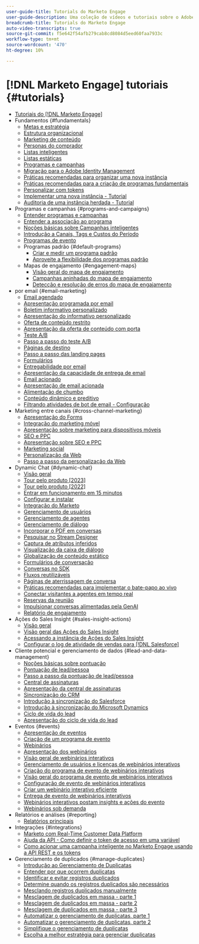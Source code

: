 ```yaml
---
user-guide-title: Tutorials do Marketo Engage
user-guide-description: Uma coleção de vídeos e tutoriais sobre o Adobe Marketo Engage.
breadcrumb-title: Tutorials do Marketo Engage
auto-video-transcripts: true
source-git-commit: f5e642f54afb279cab8cd8084d5eed60faa7933c
workflow-type: tm+mt
source-wordcount: '470'
ht-degree: 10%

---
```



# [!DNL Marketo Engage] tutoriais {#tutorials}

+ [Tutoriais do [!DNL Marketo Engage]](/help/_marketo-main/overview.md)
+ Fundamentos {#fundamentals}
   + [Metas e estratégia](/help/fundamentals/goals-and-strategy-learn.md)
   + [Estrutura organizacional](/help/fundamentals/organizational-structure-learn.md)
   + [Marketing de conteúdo](/help/fundamentals/content-marketing-learn.md)
   + [Personas do comprador](/help/fundamentals/buyer-personas-learn.md)
   + [Listas inteligentes](/help/fundamentals/smart-lists.md)
   + [Listas estáticas](/help/fundamentals/static-lists.md)
   + [Programas e campanhas](/help/fundamentals/programs-and-campaigns.md)
   + [Migração para o Adobe Identity Management](/help/fundamentals/migrating-to-adobe-identity-management.md)
   + [Práticas recomendadas para organizar uma nova instância](/help/fundamentals/best-practices-to-organize-a-new-instance.md)
   + [Práticas recomendadas para a criação de programas fundamentais](/help/fundamentals/best-practices-for-creating-foundational-programs.md)
   + [Personalizar com tokens](/help/personalization/personalize-with-tokens.md)
   + [Implementar uma nova instância - Tutorial](https://experienceleague.adobe.com/pt-br/docs/experiences-by-you/implementing-new-instance/overview)
   + [Auditoria de uma instância herdada - Tutorial](https://experienceleague.adobe.com/docs/marketo-learn/auditing-an-inherited-instance/overview.html?lang=pt-BR)
+ Programas e campanhas {#programs-and-campaigns}
   + [Entender programas e campanhas](/help/programs/understanding-programs-and-campaigns.md)
   + [Entender a associação ao programa](/help/programs/understanding-program-membership.md)
   + [Noções básicas sobre Campanhas inteligentes](/help/campaigns/smart-campaigns-101.md)
   + [Introdução a Canais, Tags e Custos do Período](/help/programs/channels-tags-period-costs.md)
   + [Programas de evento](/help/programs/event-programs.md)
   + Programas padrão {#default-programs}
      + [Criar e medir um programa padrão](/help/programs/create-and-measure-default-programs.md)
      + [Aproveite a flexibilidade dos programas padrão](/help/programs/leverage-the-flexibility-of-default-programs.md)
   + Mapas de engajamento {#engagement-maps}
      + [Visão geral do mapa de engajamento](/help/engagement-maps/engagement-map-overview.md)
      + [Campanhas aninhadas do mapa de engajamento](/help/engagement-maps/engagement-map-nested-campaign.md)
      + [Detecção e resolução de erros do mapa de engajamento](/help/engagement-maps/engagement-map-error-detection-and-resolution.md)
+ por email {#email-marketing}
   + [Email agendado](/help/email-marketing/scheduled-email-learn.md)
   + [Apresentação programada por email](/help/email-marketing/scheduled-email-watch.md)
   + [Boletim informativo personalizado](/help/email-marketing/personalized-newsletter-learn.md)
   + [Apresentação do informativo personalizado](/help/email-marketing/personalized-newsletter-watch.md)
   + [Oferta de conteúdo restrito](/help/email-marketing/gated-content-offer-learn.md)
   + [Apresentação da oferta de conteúdo com porta](/help/email-marketing/gated-content-offer-watch.md)
   + [Teste A/B](/help/email-marketing/ab-testing-learn.md)
   + [Passo a passo do teste A/B](/help/email-marketing/ab-testing-watch.md)
   + [Páginas de destino](/help/email-marketing/landing-pages-learn.md)
   + [Passo a passo das landing pages](/help/email-marketing/landing-pages-watch.md)
   + [Formulários](/help/email-marketing/forms-learn.md)
   + [Entregabilidade por email](/help/email-marketing/email-deliverability-learn.md)
   + [Apresentação da capacidade de entrega de email](/help/email-marketing/email-deliverability-watch.md)
   + [Email acionado](/help/email-marketing/triggered-email-learn.md)
   + [Apresentação de email acionada](/help/email-marketing/triggered-email-watch.md)
   + [Alimentação de chumbo](/help/email-marketing/lead-nuturing-learn.md)
   + [Conteúdo dinâmico e preditivo](/help/email-marketing/dynamic-and-predictive-content-learn.md)
   + [Filtrando atividades de bot de email - Configuração](/help/filtering-email-bot-activities/setup.md)
+ Marketing entre canais {#cross-channel-marketing}
   + [Apresentação do Forms](/help/email-marketing/forms-watch.md)
   + [Integração do marketing móvel](/help/cross-channel-marketing/mobile-marketing-learn.md)
   + [Apresentação sobre marketing para dispositivos móveis](/help/cross-channel-marketing/mobile-marketing-watch.md)
   + [SEO e PPC](/help/cross-channel-marketing/seo-and-ppc-learn.md)
   + [Apresentação sobre SEO e PPC](/help/cross-channel-marketing/seo-and-ppc-watch.md)
   + [Marketing social](/help/cross-channel-marketing/social-marketing-learn.md)
   + [Personalização da Web](/help/cross-channel-marketing/web-personalization-learn.md)
   + [Passo a passo da personalização da Web](/help/cross-channel-marketing/web-personalization-watch.md)
+ Dynamic Chat {#dynamic-chat}
   + [Visão geral](/help/dynamic-chat/dynamic-chat-overview.md)
   + [Tour pelo produto [2023]](/help/dynamic-chat/product-tour.md)
   + [Tour pelo produto [2022]](/help/dynamic-chat/product-tour-2022.md)
   + [Entrar em funcionamento em 15 minutos](/help/dynamic-chat/go-live-in-15-minutes.md)
   + [Configurar e instalar](/help/dynamic-chat/setup.md)
   + [Integração do Marketo](/help/dynamic-chat/marketo-integration.md)
   + [Gerenciamento de usuários](/help/dynamic-chat/user-management.md)
   + [Gerenciamento de agentes](/help/dynamic-chat/agent-management.md)
   + [Gerenciamento de diálogo](/help/dynamic-chat/dialogue-management.md)
   + [Incorporar o PDF em conversas](/help/dynamic-chat/document-cloud-integration.md)
   + [Pesquisar no Stream Designer](/help/dynamic-chat/search-in-stream-designer.md)
   + [Captura de atributos inferidos](/help/dynamic-chat/capture-inferred-attributes.md)
   + [Visualização da caixa de diálogo](/help/dynamic-chat/dialogue-preview.md)
   + [Globalização de conteúdo estático](/help/dynamic-chat/globalization-of-static-content.md)
   + [Formulários de conversação](/help/dynamic-chat/conversational-forms.md)
   + [Conversas no SDK](/help/dynamic-chat/conversations-sdk.md)
   + [Fluxos reutilizáveis](/help/dynamic-chat/reusable-flows.md)
   + [Páginas de aterrissagem de conversa](/help/dynamic-chat/conversational-landing-pages.md)
   + [Práticas recomendadas para implementar o bate-papo ao vivo](/help/dynamic-chat/live-chat-best-practices.md)
   + [Conectar visitantes a agentes em tempo real](/help/dynamic-chat/connect-visitors-to-live-agents.md)
   + [Reservas da reunião](/help/dynamic-chat/meeting-booking.md)
   + [Impulsionar conversas alimentadas pela GenAI](/help/dynamic-chat/gen-ai-features.md)
   + [Relatório de engajamento](/help/dynamic-chat/engagement-report.md)
+ Ações do Sales Insight {#sales-insight-actions}
   + [Visão geral](/help/sales-insight-actions/overview.md)
   + [Visão geral das Ações do Sales Insight](/help/sales-insight-actions/sales-insight-actions-overview.md)
   + [Acessando a instância de Ações do Sales Insight](/help/sales-insight-actions/accessing-your-sales-insight-actions-instance.md)
   + [Configurar o log de atividade de vendas para  [!DNL Salesforce]](/help/sales-insight-actions/configure-sales-activity-logging-to-salesforce.md)
+ Cliente potencial e gerenciamento de dados {#lead-and-data-management}
   + [Noções básicas sobre pontuação](/help/lead-and-data-management/understanding-scoring.md)
   + [Pontuação de lead/pessoa](/help/lead-and-data-management/lead-scoring-learn.md)
   + [Passo a passo da pontuação de lead/pessoa](/help/lead-and-data-management/lead-scoring-watch.md)
   + [Central de assinaturas](/help/lead-and-data-management/subscription-center-learn.md)
   + [Apresentação da central de assinaturas](/help/lead-and-data-management/subscription-center-watch.md)
   + [Sincronização do CRM](/help/lead-and-data-management/crm-sync-learn.md)
   + [Introdução à sincronização do Salesforce](/help/integrations/salesforce-sync-setup.md)
   + [Introdução à sincronização do Microsoft Dynamics](/help/integrations/microsoft-dynamics-sync-setup.md)
   + [Ciclo de vida do lead](/help/lead-and-data-management/lead-lifecycle-learn.md)
   + [Apresentação do ciclo de vida do lead](/help/lead-and-data-management/lead-lifecycle-watch.md)
+ Eventos {#events}
   + [Apresentação de eventos](/help/events/events-watch.md)
   + [Criação de um programa de evento](/help/events/events-learn.md)
   + [Webinários](/help/events/webinar-learn.md)
   + [Apresentação dos webinários](/help/events/webinar-watch.md)
   + [Visão geral de webinários interativos](/help/events/interactive-webinars-overview.md)
   + [Gerenciamento de usuários e licenças de webinários interativos](/help/events/interactive-webinars-user-and-license-management.md)
   + [Criação do programa de evento de webinários interativos](/help/events/interactive-webinars-event-program-creation.md)
   + [Visão geral do programa de evento de webinários interativos](/help/events/interactive-webinars-event-program-overview.md)
   + [Configuração de evento de webinários interativos](/help/events/interactive-webinars-event-configuration.md)
   + [Criar um webinário interativo eficiente](/help/events/design-an-effective-interactive-webinar.md)
   + [Entrega de evento de webinários interativos](/help/events/interactive-webinars-event-delivery.md)
   + [Webinários interativos postam insights e ações do evento](/help/events/interactive-webinars-post-event-insights-and-actions.md)
   + [Webinários sob demanda](/help/events/on-demand-webinars.md)
+ Relatórios e análises {#reporting}
   + [Relatórios principais](/help/reporting/key-reports.md)
+ Integrações {#integrations}
   + [Marketo com Real-Time Customer Data Platform](https://experienceleague.adobe.com/docs/platform-learn/tutorials/sources/ingest-data-from-marketo.html?lang=pt-BR)
   + [Ajuda da API - Como definir o token de acesso em uma variável](/help/integrations/api-set-access-token-variable.md)
   + [Como acionar uma campanha inteligente no Marketo Engage usando a API REST e os tokens](/help/integrations/trigger-smart-campaign-rest-api.md)
+ Gerenciamento de duplicados {#manage-duplicates}
   + [Introdução ao Gerenciamento de Duplicatas](/help/managing-duplicates/introduction-managing-duplicates.md)
   + [Entender por que ocorrem duplicatas](/help/managing-duplicates/why-duplicates-occur.md)
   + [Identificar e evitar registros duplicados](/help/managing-duplicates/identify-prevent-duplicates.md)
   + [Determine quando os registros duplicados são necessários](/help/managing-duplicates/determine-necessary-duplicates.md)
   + [Mesclando registros duplicados manualmente](/help/managing-duplicates/merge-manually.md)
   + [Mesclagem de duplicados em massa - parte 1](/help/managing-duplicates/bulk-merge-part-1.md)
   + [Mesclagem de duplicados em massa - parte 2](/help/managing-duplicates/bulk-merge-part-2.md)
   + [Mesclagem de duplicados em massa - parte 3](/help/managing-duplicates/bulk-merge-part-3.md)
   + [Automatizar o gerenciamento de duplicatas, parte 1](/help/managing-duplicates/automate-integration-part-1.md)
   + [Automatizar o gerenciamento de duplicatas, parte 2](/help/managing-duplicates/automate-integration-part-2.md)
   + [Simplifique o gerenciamento de duplicatas](/help/managing-duplicates/simplify-acs.md)
   + [Escolha a melhor estratégia para gerenciar duplicatas](/help/managing-duplicates/duplicate-strategy.md)
